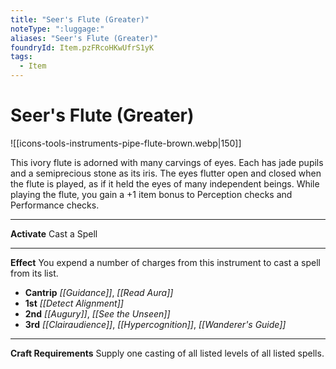 ```yaml
---
title: "Seer's Flute (Greater)"
noteType: ":luggage:"
aliases: "Seer's Flute (Greater)"
foundryId: Item.pzFRcoHKwUfrS1yK
tags:
  - Item
---
```


# Seer's Flute (Greater)
![[icons-tools-instruments-pipe-flute-brown.webp|150]]

This ivory flute is adorned with many carvings of eyes. Each has jade pupils and a semiprecious stone as its iris. The eyes flutter open and closed when the flute is played, as if it held the eyes of many independent beings. While playing the flute, you gain a +1 item bonus to Perception checks and Performance checks.

* * *

**Activate** Cast a Spell

* * *

**Effect** You expend a number of charges from this instrument to cast a spell from its list.

*   **Cantrip** _[[Guidance]]_, _[[Read Aura]]_
*   **1st** _[[Detect Alignment]]_
*   **2nd** _[[Augury]]_, _[[See the Unseen]]_
*   **3rd** _[[Clairaudience]]_, _[[Hypercognition]]_, _[[Wanderer's Guide]]_

* * *

**Craft Requirements** Supply one casting of all listed levels of all listed spells.
